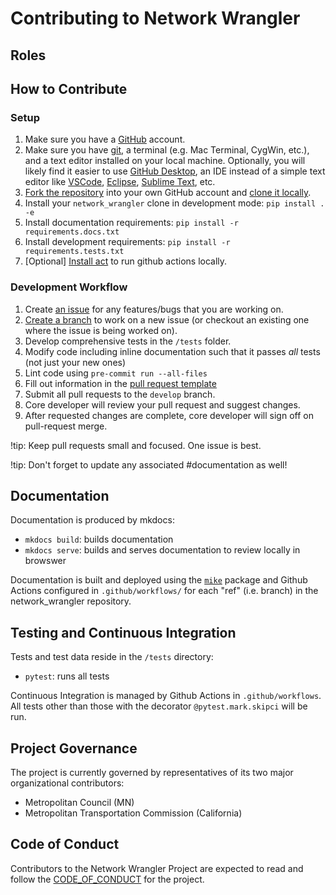 # Contributing to Network Wrangler


## Roles


## How to Contribute


### Setup

1. Make sure you have a [GitHub](https://github.com/) account.  
2. Make sure you have [git](https://git-scm.com/downloads), a terminal (e.g. Mac Terminal, CygWin, etc.), and a text editor installed on your local machine.  Optionally, you will likely find it easier to use [GitHub Desktop](https://desktop.github.com/), an IDE instead of a simple text editor like [VSCode](https://code.visualstudio.com/), [Eclipse](https://www.eclipse.org/), [Sublime Text](https://www.sublimetext.com/), etc.  
3. [Fork the repository](https://github.com/wsp-sag/network_wrangler/fork) into your own GitHub account and [clone it locally](https://docs.github.com/en/repositories/creating-and-managing-repositories/cloning-a-repository).  
4. Install your `network_wrangler` clone in development mode: `pip install . -e`
5. Install documentation requirements: `pip install -r requirements.docs.txt`
6. Install development requirements: `pip install -r requirements.tests.txt`
7. \[Optional\] [Install act](https://github.com/nektos/act) to run github actions locally.  

### Development Workflow

1. Create [an issue](https://github.com/wsp-sag/network_wrangler/issues) for any features/bugs that you are working on.
2. [Create a branch](https://docs.github.com/en/pull-requests/collaborating-with-pull-requests/proposing-changes-to-your-work-with-pull-requests/creating-and-deleting-branches-within-your-repository) to work on a new issue (or checkout an existing one where the issue is being worked on).  
3. Develop comprehensive tests in the `/tests` folder.
4. Modify code including inline documentation such that it passes *all*  tests (not just your new ones)
5. Lint code using `pre-commit run --all-files`
6. Fill out information in the [pull request template](https://github.com/wsp-sag/network_wrangler/blob/master/.github/pull_request_template.md)
7. Submit all pull requests to the `develop` branch.
8. Core developer will review your pull request and suggest changes.
9. After requested changes are complete, core developer will sign off on pull-request merge.

!tip: Keep pull requests small and focused. One issue is best.

!tip: Don't forget to update any associated #documentation as well!

## Documentation

Documentation is produced by mkdocs:

- `mkdocs build`: builds documentation
- `mkdocs serve`: builds and serves documentation to review locally in browswer

Documentation is built and deployed using the [`mike`](https://github.com/jimporter/mike) package and Github Actions configured in `.github/workflows/` for each "ref" (i.e. branch) in the network_wrangler repository.

## Testing and Continuous Integration

Tests and test data reside in the `/tests` directory:

- `pytest`: runs all tests

Continuous Integration is managed by Github Actions in `.github/workflows`.  
All tests other than those with the decorator `@pytest.mark.skipci` will be run.

## Project Governance

The project is currently governed by representatives of its two major organizational contributors:

- Metropolitan Council (MN)
- Metropolitan Transportation Commission (California)

## Code of Conduct

Contributors to the Network Wrangler Project are expected to read and follow the [CODE_OF_CONDUCT](CODE_OF_CONDUCT.md) for the project.
